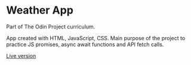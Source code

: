 # Weather App

Part of The Odin Project curriculum. 

App created with HTML, JavaScript, CSS. Main purpose of the project to practice JS promises, async await functions and API fetch calls. 

[Live version](https://karolisgaiv.github.io/weather-app/)
